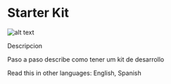 # Starter Kit
![alt text](https://raw.github.com/iamdavid2/javaScript/master/logo.png)

Descripcion

Paso a paso describe como tener um kit de desarrollo 

Read this in other languages: English, Spanish

